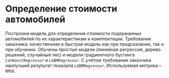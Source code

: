 # Определение стоимости автомобилей
Построена модель для определения стоимости подержанных автомобилей по их характеристикам и комплектации. Требования заказчика: качественная и быстрая модель как при предсказании, так и при обучении.
Обучены простые модели (линейная регрессия, дерево решений, случайный лес) и модели градиентного бустинга `CatBoostRegressor` и `LGBMRegressor`. С учётом требования заказчика наилучший результат показала `LGBMRegressor`. Используемая метрика – `RMSE`.
